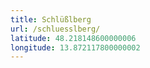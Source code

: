```yaml
---
title: Schlüßlberg
url: /schluesslberg/
latitude: 48.218148600000006
longitude: 13.872117800000002
---
```

